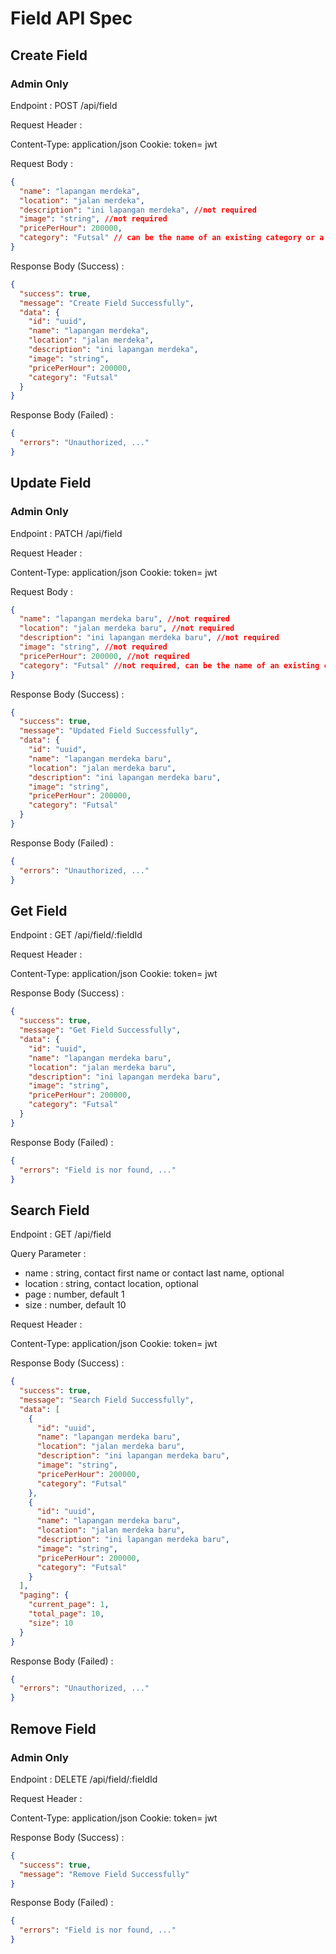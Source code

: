 # Field API Spec

## Create Field

### Admin Only

Endpoint : POST /api/field

Request Header :

Content-Type: application/json
Cookie: token= jwt

Request Body :

```json
{
  "name": "lapangan merdeka",
  "location": "jalan merdeka",
  "description": "ini lapangan merdeka", //not required
  "image": "string", //not required
  "pricePerHour": 200000,
  "category": "Futsal" // can be the name of an existing category or a new category
}
```

Response Body (Success) :

```json
{
  "success": true,
  "message": "Create Field Successfully",
  "data": {
    "id": "uuid",
    "name": "lapangan merdeka",
    "location": "jalan merdeka",
    "description": "ini lapangan merdeka",
    "image": "string",
    "pricePerHour": 200000,
    "category": "Futsal"
  }
}
```

Response Body (Failed) :

```json
{
  "errors": "Unauthorized, ..."
}
```

## Update Field

### Admin Only

Endpoint : PATCH /api/field

Request Header :

Content-Type: application/json
Cookie: token= jwt

Request Body :

```json
{
  "name": "lapangan merdeka baru", //not required
  "location": "jalan merdeka baru", //not required
  "description": "ini lapangan merdeka baru", //not required
  "image": "string", //not required
  "pricePerHour": 200000, //not required
  "category": "Futsal" //not required, can be the name of an existing category or a new category
}
```

Response Body (Success) :

```json
{
  "success": true,
  "message": "Updated Field Successfully",
  "data": {
    "id": "uuid",
    "name": "lapangan merdeka baru",
    "location": "jalan merdeka baru",
    "description": "ini lapangan merdeka baru",
    "image": "string",
    "pricePerHour": 200000,
    "category": "Futsal"
  }
}
```

Response Body (Failed) :

```json
{
  "errors": "Unauthorized, ..."
}
```

## Get Field

Endpoint : GET /api/field/:fieldId

Request Header :

Content-Type: application/json
Cookie: token= jwt

Response Body (Success) :

```json
{
  "success": true,
  "message": "Get Field Successfully",
  "data": {
    "id": "uuid",
    "name": "lapangan merdeka baru",
    "location": "jalan merdeka baru",
    "description": "ini lapangan merdeka baru",
    "image": "string",
    "pricePerHour": 200000,
    "category": "Futsal"
  }
}
```

Response Body (Failed) :

```json
{
  "errors": "Field is nor found, ..."
}
```

## Search Field

Endpoint : GET /api/field

Query Parameter :

- name : string, contact first name or contact last name, optional
- location : string, contact location, optional
- page : number, default 1
- size : number, default 10

Request Header :

Content-Type: application/json
Cookie: token= jwt

Response Body (Success) :

```json
{
  "success": true,
  "message": "Search Field Successfully",
  "data": [
    {
      "id": "uuid",
      "name": "lapangan merdeka baru",
      "location": "jalan merdeka baru",
      "description": "ini lapangan merdeka baru",
      "image": "string",
      "pricePerHour": 200000,
      "category": "Futsal"
    },
    {
      "id": "uuid",
      "name": "lapangan merdeka baru",
      "location": "jalan merdeka baru",
      "description": "ini lapangan merdeka baru",
      "image": "string",
      "pricePerHour": 200000,
      "category": "Futsal"
    }
  ],
  "paging": {
    "current_page": 1,
    "total_page": 10,
    "size": 10
  }
}
```

Response Body (Failed) :

```json
{
  "errors": "Unauthorized, ..."
}
```

## Remove Field

### Admin Only

Endpoint : DELETE /api/field/:fieldId

Request Header :

Content-Type: application/json
Cookie: token= jwt

Response Body (Success) :

```json
{
  "success": true,
  "message": "Remove Field Successfully"
}
```

Response Body (Failed) :

```json
{
  "errors": "Field is nor found, ..."
}
```
